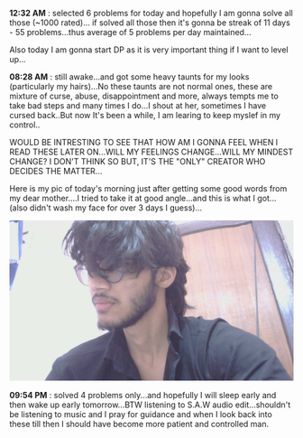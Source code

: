 **12:32 AM** : selected 6 problems for today and hopefully I am gonna solve all those (~1000 rated)...
if solved all those then it's gonna be streak of 11 days - 55 problems...thus average of 5 problems per day maintained...

Also today I am gonna start DP as it is very important thing if I want to level up...

**08:28 AM** : still awake...and got some heavy taunts for my looks (particularly my hairs)...No these taunts are not normal ones, these are mixture of curse, abuse, disappointment and more, always tempts me to take bad steps and many times I do...I shout at her, sometimes I have cursed back..But now It's been a while, I am learing to keep myslef in my control..

WOULD BE INTRESTING TO SEE THAT HOW AM I GONNA FEEL WHEN I READ THESE LATER ON...WILL MY FEELINGS CHANGE...WILL MY MINDEST CHANGE? I DON'T THINK SO BUT, IT'S THE "ONLY" CREATOR WHO DECIDES THE MATTER...

Here is my pic of today's morning just after getting some good words from my dear mother....I tried to take it at good angle...and this is what I got...(also didn't wash my face for over 3 days I guess)...

![Hmmm...](assets/11-10-2025.jpg)

**09:54 PM** : solved 4 problems only...and hopefully I will sleep early and then wake up early tomorrow...BTW listening to S.A.W audio edit...shouldn't be listening to music and I pray for guidance and when I look back into these till then I should have become more patient and controlled man.